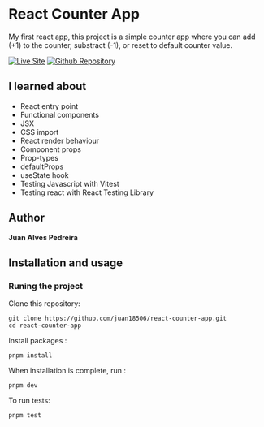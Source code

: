 # React Counter App

My first react app, this project is a simple counter app where you can add
(+1) to the counter, substract (-1), or reset to default counter value.

[![Live Site](https://img.shields.io/static/v1?label=&message=Live%20Site&color=167200&style=for-the-badge)](https://juan18506.github.io/react-counter-app/)
[![Github Repository](https://img.shields.io/static/v1?label=&message=Github%20Repository&color=000000&style=for-the-badge&logo=github&logoColor=white)](https://github.com/juan18506/react-counter-app/)

## I learned about
  - React entry point
  - Functional components
  - JSX
  - CSS import
  - React render behaviour
  - Component props
  - Prop-types
  - defaultProps
  - useState hook
  - Testing Javascript with Vitest
  - Testing react with React Testing Library

## Author 

**Juan Alves Pedreira**

## Installation and usage

### Runing the project

Clone this repository: 

```
git clone https://github.com/juan18506/react-counter-app.git
cd react-counter-app
```

Install packages :

```
pnpm install
```

When installation is complete, run :

```
pnpm dev
```

To run tests:

```
pnpm test
```
